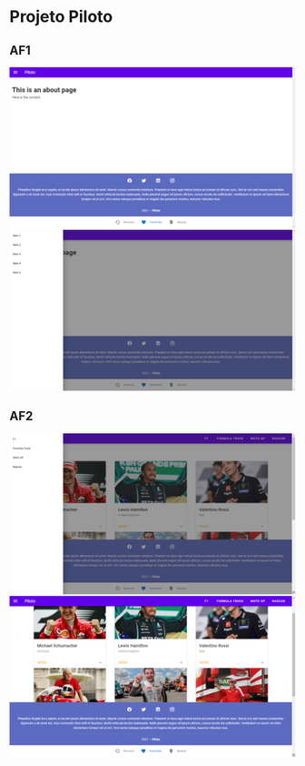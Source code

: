 # Projeto Piloto

## AF1

![AF1](piloto/src/assets/af1.png)
![AF1-2](piloto/src/assets/af1-2.png)

## AF2

![AF2](piloto/src/assets/af2-1.png)
![AF2-2](piloto/src/assets/af2-2.png)
